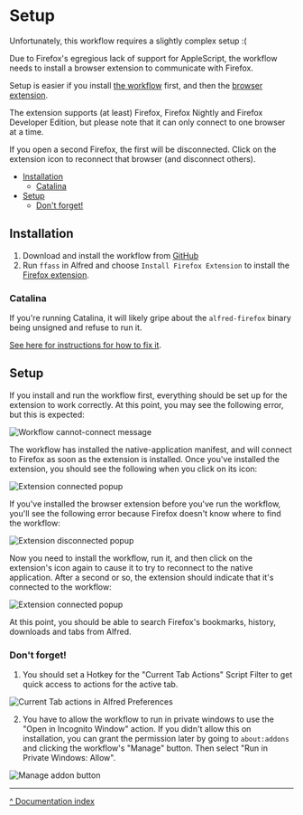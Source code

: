 Setup
=====

Unfortunately, this workflow requires a slightly complex setup :(

Due to Firefox's egregious lack of support for AppleScript, the workflow needs to install a browser extension to communicate with Firefox.

Setup is easier if you install [the workflow][workflow] first, and then the [browser extension][addon].

The extension supports (at least) Firefox, Firefox Nightly and Firefox Developer Edition, but please note that it can only connect to one browser at a time.

If you open a second Firefox, the first will be disconnected. Click on the extension icon to reconnect that browser (and disconnect others).

<!-- vim-markdown-toc GFM -->

* [Installation](#installation)
  * [Catalina](#catalina)
* [Setup](#setup)
  * [Don't forget!](#dont-forget)

<!-- vim-markdown-toc -->

Installation
------------

1. Download and install the workflow from [GitHub][workflow]
2. Run `ffass` in Alfred and choose `Install Firefox Extension` to install the [Firefox extension][addon].


### Catalina ###

If you're running Catalina, it will likely gripe about the `alfred-firefox` binary being unsigned and refuse to run it.

[See here for instructions for how to fix it][catalina].


Setup
-----

If you install and run the workflow first, everything should be set up for the extension to work correctly. At this point, you may see the following error, but this is expected:

![Workflow cannot-connect message](workflow-error.png)

The workflow has installed the native-application manifest, and will connect to Firefox as soon as the extension is installed. Once you've installed the extension, you should see the following when you click on its icon:

![Extension connected popup](extension-connected.png)

If you've installed the browser extension before you've run the workflow, you'll see the following error because Firefox doesn't know where to find the workflow:

![Extension disconnected popup](extension-error.png)

Now you need to install the workflow, run it, and then click on the extension's icon again to cause it to try to reconnect to the native application. After a second or so, the extension should indicate that it's connected to the workflow:

![Extension connected popup](extension-connected.png)

At this point, you should be able to search Firefox's bookmarks, history, downloads and tabs from Alfred.


### Don't forget!

1. You should set a Hotkey for the "Current Tab Actions" Script Filter to get quick access to actions for the active tab.

  ![Current Tab actions in Alfred Preferences](current-tab-actions.png)

2. You have to allow the workflow to run in private windows to use the "Open in Incognito Window" action. If you didn't allow this on installation, you can grant the permission later by going to `about:addons` and clicking the workflow's "Manage" button. Then select "Run in Private Windows: Allow".

  ![Manage addon button](manage-addon.png)

---

[^ Documentation index](index.md)

[workflow]: https://github.com/deanishe/alfred-firefox/releases/latest
[addon]: https://addons.mozilla.org/en-US/firefox/addon/alfred-launcher-integration/
[catalina]: https://github.com/deanishe/awgo/wiki/Catalina
